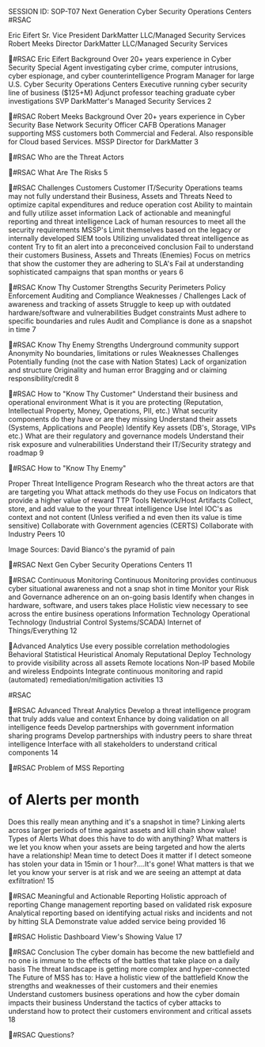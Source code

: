 SESSION ID: SOP-T07
Next Generation Cyber Security Operations Centers
#RSAC

Eric Eifert
Sr. Vice President DarkMatter LLC/Managed Security Services
Robert Meeks
Director DarkMatter LLC/Managed Security Services

#RSAC
Eric Eifert Background
Over 20+ years experience in Cyber Security
Special Agent investigating cyber crime, computer intrusions, cyber espionage, and cyber counterintelligence Program Manager for large U.S. Cyber Security Operations Centers Executive running cyber security line of business ($125+M) Adjunct professor teaching graduate cyber investigations SVP DarkMatter's Managed Security Services
2

#RSAC
Robert Meeks Background
Over 20+ years experience in Cyber Security Base Network Security Officer CAFB Operations Manager supporting MSS customers both Commercial and Federal. Also responsible for Cloud based Services. MSSP Director for DarkMatter
3

#RSAC
Who are the Threat Actors

#RSAC
What Are The Risks
5

#RSAC
Challenges
Customers Customer IT/Security Operations teams may not fully understand their Business, Assets and Threats Need to optimize capital expenditures and reduce operation cost Ability to maintain and fully utilize asset information Lack of actionable and meaningful reporting and threat intelligence Lack of human resources to meet all the security requirements
MSSP's Limit themselves based on the legacy or internally developed SIEM tools Utilizing unvalidated threat intelligence as content Try to fit an alert into a preconceived conclusion Fail to understand their customers Business, Assets and Threats (Enemies) Focus on metrics that show the customer they are adhering to SLA's Fail at understanding sophisticated campaigns that span months or years
6

#RSAC
Know Thy Customer
Strengths
Security Perimeters Policy Enforcement Auditing and Compliance
Weaknesses / Challenges
Lack of awareness and tracking of assets Struggle to keep up with outdated hardware/software and vulnerabilities Budget constraints Must adhere to specific boundaries and rules Audit and Compliance is done as a snapshot in time
7

#RSAC
Know Thy Enemy
Strengths
Underground community support Anonymity No boundaries, limitations or rules
Weaknesses Challenges
Potentially funding (not the case with Nation States) Lack of organization and structure Originality and human error Bragging and or claiming responsibility/credit
8

#RSAC
How to "Know Thy Customer"
Understand their business and operational environment
What is it you are protecting (Reputation, Intellectual Property, Money, Operations, PII, etc.) What security components do they have or are they missing Understand their assets (Systems, Applications and People) Identify Key assets (DB's, Storage, VIPs etc.) What are their regulatory and governance models Understand their risk exposure and vulnerabilities Understand their IT/Security strategy and roadmap
9

#RSAC
How to "Know Thy Enemy"

Proper Threat Intelligence Program
Research who the threat actors are that are targeting you What attack methods do they use Focus on Indicators that provide a higher value of reward
TTP Tools Network/Host Artifacts
Collect, store, and add value to the your threat intelligence
Use Intel IOC's as context and not content (Unless verified a nd even then its value is time sensitive) Collaborate with Government agencies (CERTS) Collaborate with Industry Peers
10

Image Sources: David Bianco's the pyramid of pain

#RSAC
Next Gen Cyber Security Operations Centers
11

#RSAC
Continuous Monitoring
Continuous Monitoring provides continuous cyber situational awareness and not a snap shot in time Monitor your Risk and Governance adherence on an on-going basis Identify when changes in hardware, software, and users takes place Holistic view necessary to see across the entire business operations
Information Technology Operational Technology (Industrial Control Systems/SCADA) Internet of Things/Everything
12

Advanced Analytics
Use every possible correlation methodologies
Behavioral Statistical Heuristical Anomaly Reputational
Deploy Technology to provide visibility across all assets
Remote locations Non-IP based Mobile and wireless Endpoints
Integrate continuous monitoring and rapid (automated) remediation/mitigation activities
13

#RSAC

#RSAC
Advanced Threat Analytics
Develop a threat intelligence program that truly adds value and context
Enhance by doing validation on all intelligence feeds
Develop partnerships with government information sharing programs
Develop partnerships with industry peers to share threat intelligence
Interface with all stakeholders to understand critical components
14

#RSAC
Problem of MSS Reporting
# of Alerts per month
Does this really mean anything and it's a snapshot in time? Linking alerts across larger periods of time against assets and kill chain show value!
Types of Alerts
What does this have to do with anything? What matters is we let you know when your assets are being targeted and how the alerts have a relationship!
Mean time to detect
Does it matter if I detect someone has stolen your data in 15min or 1 hour?....It's gone! What matters is that we let you know your server is at risk and we are seeing an attempt at data exfiltration!
15

#RSAC
Meaningful and Actionable Reporting
Holistic approach of reporting Change management reporting based on validated risk exposure Analytical reporting based on identifying actual risks and incidents and not by hitting SLA Demonstrate value added service being provided
16

#RSAC
Holistic Dashboard View's Showing Value
17

#RSAC
Conclusion
The cyber domain has become the new battlefield and no one is immune to the effects of the battles that take place on a daily basis The threat landscape is getting more complex and hyper-connected The Future of MSS has to:
Have a holistic view of the battlefield Know the strengths and weaknesses of their customers and their enemies Understand customers business operations and how the cyber domain impacts their business Understand the tactics of cyber attacks to understand how to protect their customers environment and critical assets
18

#RSAC
Questions?

